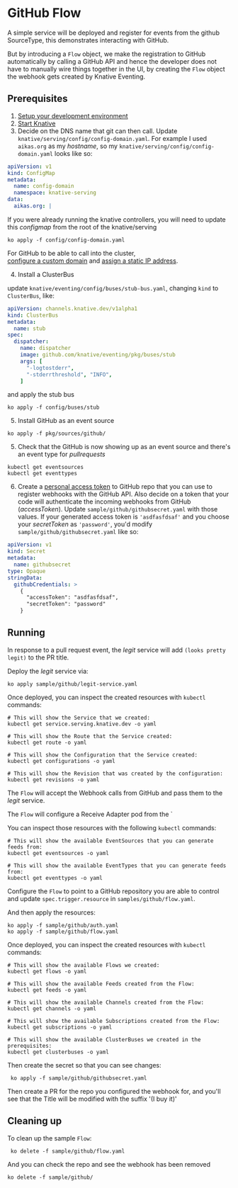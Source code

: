 # GitHub Flow

A simple service will be deployed and register for events from the github SourceType, this demonstrates interacting with
GitHub. 

But by introducing a `Flow` object, we make the registration to GitHub automatically by calling a GitHub API
and hence the developer does not have to manually wire things together in the UI, by creating the `Flow` object
the webhook gets created by Knative Eventing.

## Prerequisites

1. [Setup your development environment](../../DEVELOPMENT.md#getting-started)
2. [Start Knative](../../README.md#start-knative)
3. Decide on the DNS name that git can then call. Update `knative/serving/config/config-domain.yaml`.
For example I used `aikas.org` as my *hostname*, so my `knative/serving/config/config-domain.yaml` looks like so:

```yaml
apiVersion: v1
kind: ConfigMap
metadata:
  name: config-domain
  namespace: knative-serving
data:
  aikas.org: |
```

If you were already running the knative controllers, you will need to update this *configmap* from the
root of the knative/serving

```shell
ko apply -f config/config-domain.yaml
```

For GitHub to be able to call into the cluster,  
[configure a custom domain](https://github.com/knative/docs/blob/master/serving/using-a-custom-domain.md) and 
[assign a static IP address](https://github.com/knative/docs/blob/master/serving/gke-assigning-static-ip-address.md).

4. Install a ClusterBus

update `knative/eventing/config/buses/stub-bus.yaml`, changing `kind` to `ClusterBus`, like:

```yaml
apiVersion: channels.knative.dev/v1alpha1
kind: ClusterBus
metadata:
  name: stub
spec:
  dispatcher:
    name: dispatcher
    image: github.com/knative/eventing/pkg/buses/stub
    args: [
      "-logtostderr",
      "-stderrthreshold", "INFO",
    ]
``` 

and apply the stub bus

```shell
ko apply -f config/buses/stub
```

5. Install GitHub as an event source

```shell
ko apply -f pkg/sources/github/
```

5. Check that the GitHub is now showing up as an event source and there's an event type for *pullrequests*

```shell
kubectl get eventsources
kubectl get eventtypes
```

6. Create a [personal access token](https://github.com/settings/tokens) to GitHub repo that you can use to register
   webhooks with the GitHub API. Also decide on a token that your code will authenticate the incoming webhooks from
   GitHub (*accessToken*). Update `sample/github/githubsecret.yaml` with those values. If your generated access token is 
   `'asdfasfdsaf'` and you choose your *secretToken* as `'password'`, you'd modify `sample/github/githubsecret.yaml`
   like so:

```yaml
apiVersion: v1
kind: Secret
metadata:
  name: githubsecret
type: Opaque
stringData:
  githubCredentials: >
    {
      "accessToken": "asdfasfdsaf",
      "secretToken": "password"
    }
```

## Running

In response to a pull request event, the _legit_ service will add `(looks pretty legit)` to the PR title.

Deploy the _legit_ service via:

```shell
ko apply sample/github/legit-service.yaml
```

Once deployed, you can inspect the created resources with `kubectl` commands:

```shell
# This will show the Service that we created:
kubectl get service.serving.knative.dev -o yaml

# This will show the Route that the Service created:
kubectl get route -o yaml

# This will show the Configuration that the Service created:
kubectl get configurations -o yaml

# This will show the Revision that was created by the configuration:
kubectl get revisions -o yaml
```

The `Flow` will accept the Webhook calls from GitHub and pass them to the _legit_ service.

The `Flow` will configure a Receive Adapter pod from the `

You can inspect those resources with the following `kubectl` commands:

```shell
# This will show the available EventSources that you can generate feeds from:
kubectl get eventsources -o yaml

# This will show the available EventTypes that you can generate feeds from:
kubectl get eventtypes -o yaml
```

Configure the `Flow` to point to a GitHub repository you are able to control and update
`spec.trigger.resource` in `samples/github/flow.yaml`.  

And then apply the resources:

```shell
ko apply -f sample/github/auth.yaml
ko apply -f sample/github/flow.yaml
```   

Once deployed, you can inspect the created resources with `kubectl` commands:

```shell
# This will show the available Flows we created:
kubectl get flows -o yaml

# This will show the available Feeds created from the Flow:
kubectl get feeds -o yaml

# This will show the available Channels created from the Flow:
kubectl get channels -o yaml

# This will show the available Subscriptions created from the Flow:
kubectl get subscriptions -o yaml

# This will show the available ClusterBuses we created in the prerequisites:
kubectl get clusterbuses -o yaml
```

Then create the secret so that you can see changes:

```shell
 ko apply -f sample/github/githubsecret.yaml
```

Then create a PR for the repo you configured the webhook for, and you'll see that the Title
will be modified with the suffix '(I buy it)'

## Cleaning up

To clean up the sample `Flow`:
```shell
 ko delete -f sample/github/flow.yaml
```

And you can check the repo and see the webhook has been removed

```shell
ko delete -f sample/github/
```
